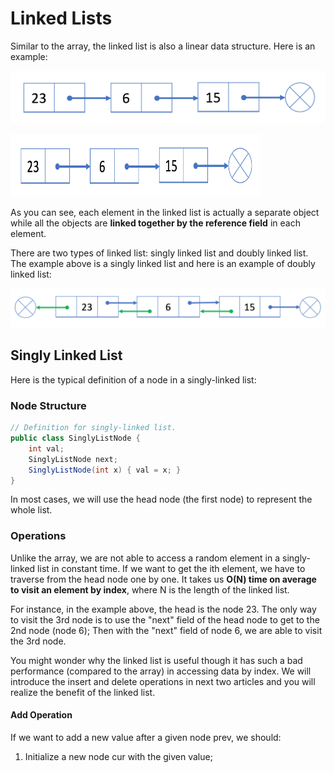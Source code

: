 # Linked Lists

Similar to the array, the linked list is also a linear data structure. Here is an example:

![Linked List example](./images/linkedLists1.png)

<img src="./images/linkedLists1.png" width="400" height="100" />

As you can see, each element in the linked list is actually a separate object while all the objects are **linked together by the reference field** in each element.

There are two types of linked list: singly linked list and doubly linked list. The example above is a singly linked list and here is an example of doubly linked list:

![Linked List example](./images/linkedLists2.png)

## Singly Linked List

Here is the typical definition of a node in a singly-linked list:

### Node Structure
```java
// Definition for singly-linked list.
public class SinglyListNode {
    int val;
    SinglyListNode next;
    SinglyListNode(int x) { val = x; }
}
```
In most cases, we will use the head node (the first node) to represent the whole list.

### Operations
Unlike the array, we are not able to access a random element in a singly-linked list in constant time. If we want to get the ith element, we have to traverse from the head node one by one. It takes us **O(N) time on average to visit an element by index**, where N is the length of the linked list.

For instance, in the example above, the head is the node 23. The only way to visit the 3rd node is to use the "next" field of the head node to get to the 2nd node (node 6); Then with the "next" field of node 6, we are able to visit the 3rd node.

You might wonder why the linked list is useful though it has such a bad performance (compared to the array) in accessing data by index. We will introduce the insert and delete operations in next two articles and you will realize the benefit of the linked list.

#### Add Operation
If we want to add a new value after a given node prev, we should: 

1. Initialize a new node cur with the given value;
